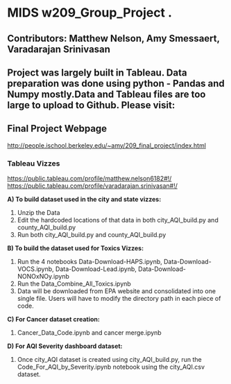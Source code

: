 # MIDS w209_Group_Project . 
## Contributors: Matthew Nelson, Amy Smessaert, Varadarajan Srinivasan


## Project was largely built in Tableau. Data preparation was done using python - Pandas and Numpy mostly.Data and Tableau files are too large to upload to Github. Please visit:

## Final Project Webpage
http://people.ischool.berkeley.edu/~amy/209_final_project/index.html

### Tableau Vizzes
https://public.tableau.com/profile/matthew.nelson6182#!/  
https://public.tableau.com/profile/varadarajan.srinivasan#!/




**A) To build dataset used in the city and state vizzes:**

1. Unzip the Data
2. Edit the hardcoded locations of that data in both city_AQI_build.py and county_AQI_build.py
3. Run both city_AQI_build.py and county_AQI_build.py

**B) To build the dataset used for Toxics Vizzes:**
1. Run the 4 notebooks Data-Download-HAPS.ipynb, Data-Download-VOCS.ipynb, Data-Download-Lead.ipynb, Data-Download-NONOxNOy.ipynb
2. Run the Data_Combine_All_Toxics.ipynb
3. Data will be downloaded from EPA website and consolidated into one single file. Users will have to modify the directory path in each piece of code.

**C) For Cancer dataset creation:**
1. Cancer_Data_Code.ipynb and cancer merge.ipynb

**D) For AQI Severity dashboard dataset:**
1. Once city_AQI dataset is created using city_AQI_build.py, run the Code_For_AQI_by_Severity.ipynb notebook using the city_AQI.csv dataset.
